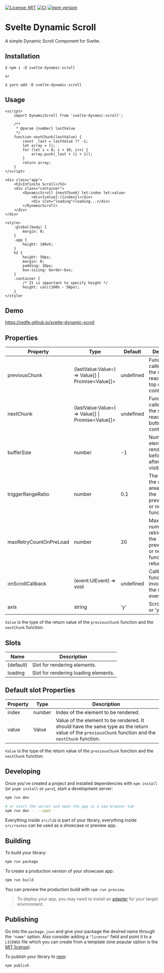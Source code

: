 [![License: MIT](https://img.shields.io/badge/License-MIT-yellow.svg)](https://opensource.org/licenses/MIT)
[![CI](https://github.com/redfe/svelte-dynamic-scroll/actions/workflows/ci.yml/badge.svg)](https://github.com/redfe/svelte-dynamic-scroll/actions/workflows/ci.yml)
[![npm version](https://badge.fury.io/js/svelte-dynamic-scroll.svg)](https://badge.fury.io/js/svelte-dynamic-scroll)

# Svelte Dynamic Scroll

A simple Dynamic Scroll Component for Svelte.

## Installation

```
$ npm i -D svelte-dynamic-scroll

or

$ yarn add -D svelte-dynamic-scroll
```

## Usage

```svelte
<script>
	import DynamicScroll from 'svelte-dynamic-scroll';

	/**
	 * @param {number} lastValue
	 */
	function nextChunk(lastValue) {
		const _last = lastValue ?? -1;
		let array = [];
		for (let i = 0; i < 10; i++) {
			array.push(_last + (i + 1));
		}
		return array;
	}
</script>

<div class="app">
	<h2>Infinite Scroll</h2>
	<div class="container">
		<DynamicScroll {nextChunk} let:index let:value>
			<div>{value}:({index})</div>
			<div slot="loading">loading...</div>
		</DynamicScroll>
	</div>
</div>

<style>
	:global(body) {
		margin: 0;
	}
	.app {
		height: 100vh;
	}
	h2 {
		height: 50px;
		margin: 0;
		padding: 10px;
		box-sizing: border-box;
	}
	.container {
		/* It is important to specify height */
		height: calc(100% - 50px);
	}
</style>
```

## Demo

https://redfe.github.io/svelte-dynamic-scroll

## Properties

| Property               | Type                                                  | Default   | Description                                                                          |
| ---------------------- | ----------------------------------------------------- | --------- | ------------------------------------------------------------------------------------ |
| previousChunk          | (lastValue:Value=) => Value[] &#124; Promise<Value[]> | undefined | Function to be called when the scroll reaches the top of the container.              |
| nextChunk              | (lastValue:Value=) => Value[] &#124; Promise<Value[]> | undefined | Function to be called when the scroll reaches the bottom of the container.           |
| bufferSize             | number                                                | -1        | Number of elements to be rendered before and after the visible area.                 |
| triggerRangeRatio      | number                                                | 0.1       | The ratio of the visible area to trigger the previousChunk or nextChunk function.    |
| maxRetryCountOnPreLoad | number                                                | 20        | Maximum number of retries when the previousChunk or nextChunk function returns null. |
| onScrollCallback       | (event:UIEvent) => void                               | undefined | Callback function to be invoked when the scroll event occurs.                        |
| axis                   | string                                                | 'y'       | Scroll axis. 'x' or 'y'                                                              |

`Value` is the type of the return value of the `previousChunk` function and the `nextChunk` function.

## Slots

| Name      | Description                          |
| --------- | ------------------------------------ |
| (default) | Slot for rendering elements.         |
| loading   | Slot for rendering loading elements. |

## Default slot Properties

| Property | Type   | Description                                                                                                                                         |
| -------- | ------ | --------------------------------------------------------------------------------------------------------------------------------------------------- |
| index    | number | Index of the element to be rendered.                                                                                                                |
| value    | Value  | Value of the element to be rendered. It should have the same type as the return value of the `previousChunk` function and the `nextChunk` function. |

`Value` is the type of the return value of the `previousChunk` function and the `nextChunk` function.

## Developing

Once you've created a project and installed dependencies with `npm install` (or `pnpm install` or `yarn`), start a development server:

```bash
npm run dev

# or start the server and open the app in a new browser tab
npm run dev -- --open
```

Everything inside `src/lib` is part of your library, everything inside `src/routes` can be used as a showcase or preview app.

## Building

To build your library:

```bash
npm run package
```

To create a production version of your showcase app:

```bash
npm run build
```

You can preview the production build with `npm run preview`.

> To deploy your app, you may need to install an [adapter](https://kit.svelte.dev/docs/adapters) for your target environment.

## Publishing

Go into the `package.json` and give your package the desired name through the `"name"` option. Also consider adding a `"license"` field and point it to a `LICENSE` file which you can create from a template (one popular option is the [MIT license](https://opensource.org/license/mit/)).

To publish your library to [npm](https://www.npmjs.com):

```bash
npm publish
```
